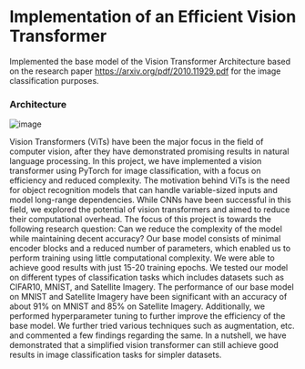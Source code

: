 # Implementation of an Efficient Vision Transformer

Implemented the base model of the Vision Transformer Architecture based on the research paper https://arxiv.org/pdf/2010.11929.pdf for the image classification purposes. 

### Architecture

![image](https://github.com/SravyaVujjini/VisionTransformer/assets/121740546/ba103744-e01c-4e57-8a80-74319ddba446)



Vision Transformers (ViTs) have been the major focus in the field of computer vision, after they have demonstrated promising results in natural language processing. In this project, we have implemented a vision transformer using PyTorch for image classification, with a focus on efficiency and reduced complexity. The motivation behind ViTs is the need for object recognition models that can handle variable-sized inputs and model long-range dependencies. While CNNs have been successful in this field, we explored the potential of vision transformers and aimed to reduce their computational overhead. The focus of this project is towards the following research question: Can we reduce the complexity of the model while maintaining decent accuracy? Our base model consists of minimal encoder blocks and a reduced number of parameters, which enabled us to perform training using little computational complexity. We were able to achieve good results with just 15-20 training epochs. We tested our model on different types of classification tasks which includes datasets such as CIFAR10, MNIST, and Satellite Imagery. The performance of our base model on MNIST and Satellite Imagery have been significant with an accuracy of about 91% on MNIST and 85% on Satellite Imagery. Additionally, we performed hyperparameter tuning to further improve the efficiency of the base model. We further tried various techniques such as augmentation, etc. and commented a few findings regarding the same. In a nutshell, we have demonstrated that a simplified vision transformer can still achieve good results in image classification tasks for simpler datasets.
